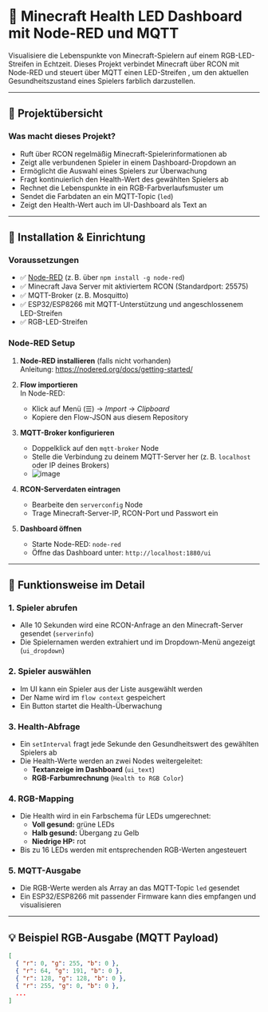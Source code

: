 # 🧱 Minecraft Health LED Dashboard mit Node-RED und MQTT

Visualisiere die Lebenspunkte von Minecraft-Spielern auf einem RGB-LED-Streifen in Echtzeit. Dieses Projekt verbindet Minecraft über RCON mit Node-RED und steuert über MQTT einen LED-Streifen , um den aktuellen Gesundheitszustand eines Spielers farblich darzustellen.

---

## 🧠 Projektübersicht

### Was macht dieses Projekt?

- Ruft über RCON regelmäßig Minecraft-Spielerinformationen ab
- Zeigt alle verbundenen Spieler in einem Dashboard-Dropdown an
- Ermöglicht die Auswahl eines Spielers zur Überwachung
- Fragt kontinuierlich den Health-Wert des gewählten Spielers ab
- Rechnet die Lebenspunkte in ein RGB-Farbverlaufsmuster um
- Sendet die Farbdaten an ein MQTT-Topic (`led`)
- Zeigt den Health-Wert auch im UI-Dashboard als Text an

---

## 🔧 Installation & Einrichtung

### Voraussetzungen

- ✅ [Node-RED](https://nodered.org/) (z. B. über `npm install -g node-red`)
- ✅ Minecraft Java Server mit aktiviertem RCON (Standardport: 25575)
- ✅ MQTT-Broker (z. B. Mosquitto)
- ✅ ESP32/ESP8266 mit MQTT-Unterstützung und angeschlossenem LED-Streifen
- ✅ RGB-LED-Streifen 

### Node-RED Setup

1. **Node-RED installieren** (falls nicht vorhanden)  
   Anleitung: https://nodered.org/docs/getting-started/

2. **Flow importieren**  
   In Node-RED:
   - Klick auf Menü (☰) → *Import* → *Clipboard*
   - Kopiere den Flow-JSON aus diesem Repository

3. **MQTT-Broker konfigurieren**
   - Doppelklick auf den `mqtt-broker` Node
   - Stelle die Verbindung zu deinem MQTT-Server her (z. B. `localhost` oder IP deines Brokers)
   - ![image](https://github.com/user-attachments/assets/8ddb78f8-fab4-4d41-b372-b8c9f47ad384)


4. **RCON-Serverdaten eintragen**
   - Bearbeite den `serverconfig` Node
   - Trage Minecraft-Server-IP, RCON-Port und Passwort ein

5. **Dashboard öffnen**
   - Starte Node-RED: `node-red`
   - Öffne das Dashboard unter: `http://localhost:1880/ui`

---

## 🧪 Funktionsweise im Detail

### 1. Spieler abrufen

- Alle 10 Sekunden wird eine RCON-Anfrage an den Minecraft-Server gesendet (`serverinfo`)
- Die Spielernamen werden extrahiert und im Dropdown-Menü angezeigt (`ui_dropdown`)

### 2. Spieler auswählen

- Im UI kann ein Spieler aus der Liste ausgewählt werden
- Der Name wird im `flow context` gespeichert
- Ein Button startet die Health-Überwachung

### 3. Health-Abfrage

- Ein `setInterval` fragt jede Sekunde den Gesundheitswert des gewählten Spielers ab
- Die Health-Werte werden an zwei Nodes weitergeleitet:
  - **Textanzeige im Dashboard** (`ui_text`)
  - **RGB-Farbumrechnung** (`Health to RGB Color`)

### 4. RGB-Mapping

- Die Health wird in ein Farbschema für LEDs umgerechnet:
  - **Voll gesund:** grüne LEDs
  - **Halb gesund:** Übergang zu Gelb
  - **Niedrige HP:** rot
- Bis zu 16 LEDs werden mit entsprechenden RGB-Werten angesteuert

### 5. MQTT-Ausgabe

- Die RGB-Werte werden als Array an das MQTT-Topic `led` gesendet
- Ein ESP32/ESP8266 mit passender Firmware kann dies empfangen und visualisieren

---

## 💡 Beispiel RGB-Ausgabe (MQTT Payload)

```json
[
  { "r": 0, "g": 255, "b": 0 },
  { "r": 64, "g": 191, "b": 0 },
  { "r": 128, "g": 128, "b": 0 },
  { "r": 255, "g": 0, "b": 0 },
  ...
]
